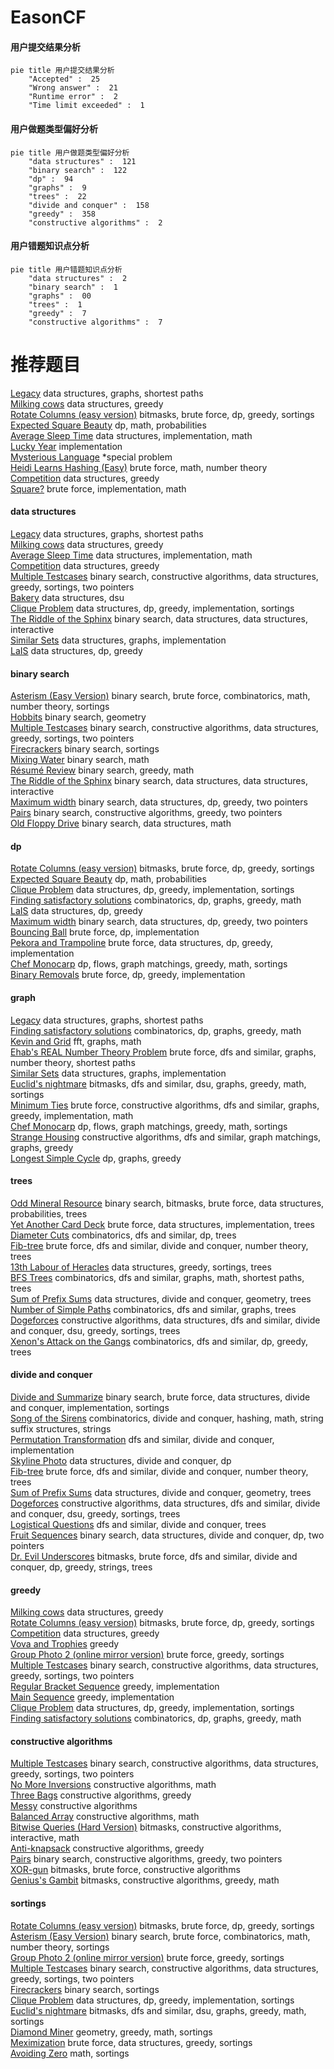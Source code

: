 # EasonCF
<!-- tabs:start -->
#### **用户提交结果分析**

```mermaid
pie title 用户提交结果分析
    "Accepted" :  25
    "Wrong answer" :  21
    "Runtime error" :  2
    "Time limit exceeded" :  1
```
#### **用户做题类型偏好分析**

```mermaid
pie title 用户做题类型偏好分析
    "data structures" :  121
    "binary search" :  122
    "dp" :  94
    "graphs" :  9
    "trees" :  22
    "divide and conquer" :  158
    "greedy" :  358
    "constructive algorithms" :  2
```
#### **用户错题知识点分析**

```mermaid
pie title 用户错题知识点分析
    "data structures" :  2
    "binary search" :  1
    "graphs" :  00
    "trees" :  1
    "greedy" :  7
    "constructive algorithms" :  7
```
<!-- tabs:end -->
# 推荐题目
[Legacy](https://codeforces.com/contest/787/problem/D)		data structures,
                        graphs,
                        shortest paths		  
[Milking cows](http://codeforces.com/problemset/problem/383/A)		data structures,
                        greedy		  
[Rotate Columns (easy version)](http://codeforces.com/problemset/problem/1209/E1)		bitmasks,
                        brute force,
                        dp,
                        greedy,
                        sortings		  
[Expected Square Beauty](http://codeforces.com/problemset/problem/1187/F)		dp,
                        math,
                        probabilities		  
[Average Sleep Time](http://codeforces.com/problemset/problem/808/B)		data structures,
                        implementation,
                        math		  
[Lucky Year](http://codeforces.com/problemset/problem/808/A)		implementation		  
[Mysterious Language](http://codeforces.com/problemset/problem/409/B)		*special problem		  
[Heidi Learns Hashing (Easy)](http://codeforces.com/problemset/problem/1184/A1)		brute force,
                        math,
                        number theory		  
[Competition](http://codeforces.com/problemset/problem/144/E)		data structures,
                        greedy		  
[Square?](https://codeforces.com/contest/1347/problem/B)		brute force,
                        implementation,
                        math		  
<!-- tabs:start -->
#### **data structures**
[Legacy](https://codeforces.com/contest/787/problem/D)		data structures,
                        graphs,
                        shortest paths		  
[Milking cows](http://codeforces.com/problemset/problem/383/A)		data structures,
                        greedy		  
[Average Sleep Time](http://codeforces.com/problemset/problem/808/B)		data structures,
                        implementation,
                        math		  
[Competition](http://codeforces.com/problemset/problem/144/E)		data structures,
                        greedy		  
[Multiple Testcases](http://codeforces.com/problemset/problem/1342/D)		binary search,
                        constructive algorithms,
                        data structures,
                        greedy,
                        sortings,
                        two pointers		  
[Bakery](http://codeforces.com/problemset/problem/1468/B)		data structures,
                        dsu		  
[Clique Problem](https://codeforces.com/contest/528/problem/B)		data structures,
                        dp,
                        greedy,
                        implementation,
                        sortings		  
[The Riddle of the Sphinx](http://codeforces.com/problemset/problem/1466/I)		binary search,
                        data structures,
                        data structures,
                        interactive		  
[Similar Sets](http://codeforces.com/problemset/problem/1468/M)		data structures,
                        graphs,
                        implementation		  
[LaIS](http://codeforces.com/problemset/problem/1468/A)		data structures,
                        dp,
                        greedy		  
#### **binary search**
[Asterism (Easy Version)](http://codeforces.com/problemset/problem/1371/E1)		binary search,
                        brute force,
                        combinatorics,
                        math,
                        number theory,
                        sortings		  
[Hobbits](http://codeforces.com/problemset/problem/1468/G)		binary search,
                        geometry		  
[Multiple Testcases](http://codeforces.com/problemset/problem/1342/D)		binary search,
                        constructive algorithms,
                        data structures,
                        greedy,
                        sortings,
                        two pointers		  
[Firecrackers](http://codeforces.com/problemset/problem/1468/D)		binary search,
                        sortings		  
[Mixing Water](http://codeforces.com/problemset/problem/1359/C)		binary search,
                        math		  
[Résumé Review](http://codeforces.com/problemset/problem/1344/D)		binary search,
                        greedy,
                        math		  
[The Riddle of the Sphinx](http://codeforces.com/problemset/problem/1466/I)		binary search,
                        data structures,
                        data structures,
                        interactive		  
[Maximum width](http://codeforces.com/problemset/problem/1492/C)		binary search,
                        data structures,
                        dp,
                        greedy,
                        two pointers		  
[Pairs](http://codeforces.com/problemset/problem/1463/D)		binary search,
                        constructive algorithms,
                        greedy,
                        two pointers		  
[Old Floppy Drive](http://codeforces.com/problemset/problem/1490/G)		binary search,
                        data structures,
                        math		  
#### **dp**
[Rotate Columns (easy version)](http://codeforces.com/problemset/problem/1209/E1)		bitmasks,
                        brute force,
                        dp,
                        greedy,
                        sortings		  
[Expected Square Beauty](http://codeforces.com/problemset/problem/1187/F)		dp,
                        math,
                        probabilities		  
[Clique Problem](https://codeforces.com/contest/528/problem/B)		data structures,
                        dp,
                        greedy,
                        implementation,
                        sortings		  
[Finding satisfactory solutions](http://codeforces.com/problemset/problem/1466/H)		combinatorics,
                        dp,
                        graphs,
                        greedy,
                        math		  
[LaIS](http://codeforces.com/problemset/problem/1468/A)		data structures,
                        dp,
                        greedy		  
[Maximum width](http://codeforces.com/problemset/problem/1492/C)		binary search,
                        data structures,
                        dp,
                        greedy,
                        two pointers		  
[Bouncing Ball](https://codeforces.com/contest/1457/problem/C)		brute force,
                        dp,
                        implementation		  
[Pekora and Trampoline](http://codeforces.com/problemset/problem/1491/C)		brute force,
                        data structures,
                        dp,
                        greedy,
                        implementation		  
[Chef Monocarp](http://codeforces.com/problemset/problem/1437/C)		dp,
                        flows,
                        graph matchings,
                        greedy,
                        math,
                        sortings		  
[Binary Removals](http://codeforces.com/problemset/problem/1499/B)		brute force,
                        dp,
                        greedy,
                        implementation		  
#### **graph**
[Legacy](https://codeforces.com/contest/787/problem/D)		data structures,
                        graphs,
                        shortest paths		  
[Finding satisfactory solutions](http://codeforces.com/problemset/problem/1466/H)		combinatorics,
                        dp,
                        graphs,
                        greedy,
                        math		  
[Kevin and Grid](http://codeforces.com/problemset/problem/1392/I)		fft,
                        graphs,
                        math		  
[Ehab's REAL Number Theory Problem](http://codeforces.com/problemset/problem/1325/E)		brute force,
                        dfs and similar,
                        graphs,
                        number theory,
                        shortest paths		  
[Similar Sets](http://codeforces.com/problemset/problem/1468/M)		data structures,
                        graphs,
                        implementation		  
[Euclid's nightmare](http://codeforces.com/problemset/problem/1466/F)		bitmasks,
                        dfs and similar,
                        dsu,
                        graphs,
                        greedy,
                        math,
                        sortings		  
[Minimum Ties](http://codeforces.com/problemset/problem/1487/C)		brute force,
                        constructive algorithms,
                        dfs and similar,
                        graphs,
                        greedy,
                        implementation,
                        math		  
[Chef Monocarp](http://codeforces.com/problemset/problem/1437/C)		dp,
                        flows,
                        graph matchings,
                        greedy,
                        math,
                        sortings		  
[Strange Housing](http://codeforces.com/problemset/problem/1470/D)		constructive algorithms,
                        dfs and similar,
                        graph matchings,
                        graphs,
                        greedy		  
[Longest Simple Cycle](http://codeforces.com/problemset/problem/1476/C)		dp,
                        graphs,
                        greedy		  
#### **trees**
[Odd Mineral Resource](http://codeforces.com/problemset/problem/1479/D)		binary search,
                        bitmasks,
                        brute force,
                        data structures,
                        probabilities,
                        trees		  
[Yet Another Card Deck](http://codeforces.com/problemset/problem/1511/C)		brute force,
                        data structures,
                        implementation,
                        trees		  
[Diameter Cuts](http://codeforces.com/problemset/problem/1499/F)		combinatorics,
                        dfs and similar,
                        dp,
                        trees		  
[Fib-tree](http://codeforces.com/problemset/problem/1491/E)		brute force,
                        dfs and similar,
                        divide and conquer,
                        number theory,
                        trees		  
[13th Labour of Heracles](http://codeforces.com/problemset/problem/1466/D)		data structures,
                        greedy,
                        sortings,
                        trees		  
[BFS Trees](http://codeforces.com/problemset/problem/1495/D)		combinatorics,
                        dfs and similar,
                        graphs,
                        math,
                        shortest paths,
                        trees		  
[Sum of Prefix Sums](http://codeforces.com/problemset/problem/1303/G)		data structures,
                        divide and conquer,
                        geometry,
                        trees		  
[Number of Simple Paths](http://codeforces.com/problemset/problem/1454/E)		combinatorics,
                        dfs and similar,
                        graphs,
                        trees		  
[Dogeforces](http://codeforces.com/problemset/problem/1494/D)		constructive algorithms,
                        data structures,
                        dfs and similar,
                        divide and conquer,
                        dsu,
                        greedy,
                        sortings,
                        trees		  
[Xenon's Attack on the Gangs](http://codeforces.com/problemset/problem/1292/C)		combinatorics,
                        dfs and similar,
                        dp,
                        greedy,
                        trees		  
#### **divide and conquer**
[Divide and Summarize](http://codeforces.com/problemset/problem/1461/D)		binary search,
                        brute force,
                        data structures,
                        divide and conquer,
                        implementation,
                        sortings		  
[Song of the Sirens](http://codeforces.com/problemset/problem/1466/G)		combinatorics,
                        divide and conquer,
                        hashing,
                        math,
                        string suffix structures,
                        strings		  
[Permutation Transformation](http://codeforces.com/problemset/problem/1490/D)		dfs and similar,
                        divide and conquer,
                        implementation		  
[Skyline Photo](https://codeforces.com/contest/1483/problem/C)		data structures,
                        divide and conquer,
                        dp		  
[Fib-tree](http://codeforces.com/problemset/problem/1491/E)		brute force,
                        dfs and similar,
                        divide and conquer,
                        number theory,
                        trees		  
[Sum of Prefix Sums](http://codeforces.com/problemset/problem/1303/G)		data structures,
                        divide and conquer,
                        geometry,
                        trees		  
[Dogeforces](http://codeforces.com/problemset/problem/1494/D)		constructive algorithms,
                        data structures,
                        dfs and similar,
                        divide and conquer,
                        dsu,
                        greedy,
                        sortings,
                        trees		  
[Logistical Questions](http://codeforces.com/problemset/problem/566/C)		dfs and similar,
                        divide and conquer,
                        trees		  
[Fruit Sequences](http://codeforces.com/problemset/problem/1428/F)		binary search,
                        data structures,
                        divide and conquer,
                        dp,
                        two pointers		  
[Dr. Evil Underscores](http://codeforces.com/problemset/problem/1285/D)		bitmasks,
                        brute force,
                        dfs and similar,
                        divide and conquer,
                        dp,
                        greedy,
                        strings,
                        trees		  
#### **greedy**
[Milking cows](http://codeforces.com/problemset/problem/383/A)		data structures,
                        greedy		  
[Rotate Columns (easy version)](http://codeforces.com/problemset/problem/1209/E1)		bitmasks,
                        brute force,
                        dp,
                        greedy,
                        sortings		  
[Competition](http://codeforces.com/problemset/problem/144/E)		data structures,
                        greedy		  
[Vova and Trophies](http://codeforces.com/problemset/problem/1082/B)		greedy		  
[Group Photo 2 (online mirror version)](http://codeforces.com/problemset/problem/529/B)		brute force,
                        greedy,
                        sortings		  
[Multiple Testcases](http://codeforces.com/problemset/problem/1342/D)		binary search,
                        constructive algorithms,
                        data structures,
                        greedy,
                        sortings,
                        two pointers		  
[Regular Bracket Sequence](http://codeforces.com/problemset/problem/1132/A)		greedy,
                        implementation		  
[Main Sequence](http://codeforces.com/problemset/problem/286/C)		greedy,
                        implementation		  
[Clique Problem](https://codeforces.com/contest/528/problem/B)		data structures,
                        dp,
                        greedy,
                        implementation,
                        sortings		  
[Finding satisfactory solutions](http://codeforces.com/problemset/problem/1466/H)		combinatorics,
                        dp,
                        graphs,
                        greedy,
                        math		  
#### **constructive algorithms**
[Multiple Testcases](http://codeforces.com/problemset/problem/1342/D)		binary search,
                        constructive algorithms,
                        data structures,
                        greedy,
                        sortings,
                        two pointers		  
[No More Inversions](http://codeforces.com/problemset/problem/1473/C)		constructive algorithms,
                        math		  
[Three Bags](http://codeforces.com/problemset/problem/1467/C)		constructive algorithms,
                        greedy		  
[Messy](https://codeforces.com/contest/1261/problem/A)		constructive algorithms		  
[Balanced Array](http://codeforces.com/problemset/problem/1343/B)		constructive algorithms,
                        math		  
[Bitwise Queries (Hard Version)](http://codeforces.com/problemset/problem/1451/E2)		bitmasks,
                        constructive algorithms,
                        interactive,
                        math		  
[Anti-knapsack](http://codeforces.com/problemset/problem/1493/A)		constructive algorithms,
                        greedy		  
[Pairs](http://codeforces.com/problemset/problem/1463/D)		binary search,
                        constructive algorithms,
                        greedy,
                        two pointers		  
[XOR-gun](https://codeforces.com/contest/1456/problem/B)		bitmasks,
                        brute force,
                        constructive algorithms		  
[Genius's Gambit](http://codeforces.com/problemset/problem/1492/D)		bitmasks,
                        constructive algorithms,
                        greedy,
                        math		  
#### **sortings**
[Rotate Columns (easy version)](http://codeforces.com/problemset/problem/1209/E1)		bitmasks,
                        brute force,
                        dp,
                        greedy,
                        sortings		  
[Asterism (Easy Version)](http://codeforces.com/problemset/problem/1371/E1)		binary search,
                        brute force,
                        combinatorics,
                        math,
                        number theory,
                        sortings		  
[Group Photo 2 (online mirror version)](http://codeforces.com/problemset/problem/529/B)		brute force,
                        greedy,
                        sortings		  
[Multiple Testcases](http://codeforces.com/problemset/problem/1342/D)		binary search,
                        constructive algorithms,
                        data structures,
                        greedy,
                        sortings,
                        two pointers		  
[Firecrackers](http://codeforces.com/problemset/problem/1468/D)		binary search,
                        sortings		  
[Clique Problem](https://codeforces.com/contest/528/problem/B)		data structures,
                        dp,
                        greedy,
                        implementation,
                        sortings		  
[Euclid's nightmare](http://codeforces.com/problemset/problem/1466/F)		bitmasks,
                        dfs and similar,
                        dsu,
                        graphs,
                        greedy,
                        math,
                        sortings		  
[Diamond Miner](https://codeforces.com/contest/1496/problem/C)		geometry,
                        greedy,
                        math,
                        sortings		  
[Meximization](http://codeforces.com/problemset/problem/1497/A)		brute force,
                        data structures,
                        greedy,
                        sortings		  
[Avoiding Zero](http://codeforces.com/problemset/problem/1427/A)		math,
                        sortings		  
<!-- tabs:end -->
